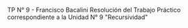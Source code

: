 TP N° 9 - Francisco Bacalini
Resolución del Trabajo Práctico correspondiente a la Unidad N° 9 "Recursividad"